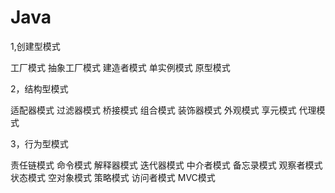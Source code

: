 Java
====================================================================================================
1,创建型模式

工厂模式  抽象工厂模式
建造者模式
单实例模式
原型模式

2，结构型模式

   适配器模式
   过滤器模式
   桥接模式
   组合模式
   装饰器模式
   外观模式
   享元模式
   代理模式

3，行为型模式

 责任链模式
 命令模式
 解释器模式
 迭代器模式
 中介者模式
 备忘录模式
 观察者模式
 状态模式
 空对象模式
 策略模式
 访问者模式
 MVC模式
